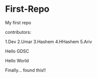 # First-Repo
My first repo

contributors:

1.Dev
2.Umar
3.Hashem
4.HHashem
5.Ariv


Hello GDSC

Hello World

Finally... found this!!
